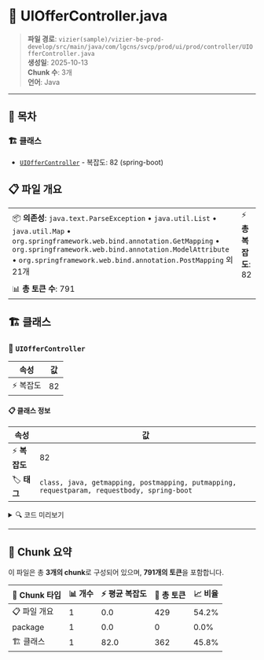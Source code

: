 # 📄 UIOfferController.java

> **파일 경로**: `vizier(sample)/vizier-be-prod-develop/src/main/java/com/lgcns/svcp/prod/ui/prod/controller/UIOfferController.java`  
> **생성일**: 2025-10-13  
> **Chunk 수**: 3개  
> **언어**: Java
---

## 📑 목차

### 🏗️ 클래스
- [`UIOfferController`](#class-uioffercontroller) - 복잡도: 82 (spring-boot)

## 📋 파일 개요

| | |
|--|--|
| 📦 **의존성**: `java.text.ParseException` • `java.util.List` • `java.util.Map` • `org.springframework.web.bind.annotation.GetMapping` • `org.springframework.web.bind.annotation.ModelAttribute` • `org.springframework.web.bind.annotation.PostMapping` 외 21개 | ⚡ **총 복잡도**: 82 |
| 📊 **총 토큰 수**: 791 |  |



## 🏗️ 클래스

### <a id="class-uioffercontroller"></a>🎯 `UIOfferController`

| 속성 | 값 |
|------|----|
| ⚡ 복잡도 | 82 |



#### 📋 클래스 정보

| 속성 | 값 |
|------|----|
| ⚡ **복잡도** | 82 || 📍 **라인 범위** | 38-38 |
| 🏷️ **태그** | `class, java, getmapping, postmapping, putmapping, requestparam, requestbody, spring-boot` || 🏗️ **프레임워크** | `spring-boot` |

<details>
<summary>🔍 코드 미리보기</summary>

```java
public class UIOfferController {

	private final UiOfferService uiOfferService;

	@GetMapping(value = "/structure")
	@Operation(summary = "(화면) 상품구조 base 또는 trgt으로 조회 API", description = "상품구조 리스트 조회")
	public List<ProdStruDWithItemsMDto> retrieveProdStruDWithItemsMByBaseAndTrgt(
			@RequestParam(required = false) String baseUuid, @RequestParam(required = false) String trgtUuid) {

		ProdStruDWithItemsMDto request = new ProdStruDWithItemsMDto();
		request.setBaseUuid(baseUuid);
		request.setTrgtUuid(trgtUuid);
		return uiOfferService.retrieveProdStruDWithItemsMListWithPartiotion(request);
	}

	@GetMapping(value = "/offers")
	@Operation(summary = "(화면) 요금제, 부가상품 전체 조회 API", description = "요금제와 부가상품 상세정보 전체 리스트 조회")
	public PageResult<?> getOffers(@RequestParam(value = "page", defaultValue =...
```

**Chunk 정보**
- 🆔 **ID**: `4463b1356006`
- 📍 **라인**: 38-38
- 📊 **토큰**: 362
- 🏷️ **태그**: `class, java, getmapping, postmapping, putmapping...`

</details>

---





## 🧩 Chunk 요약

이 파일은 총 **3개의 chunk**로 구성되어 있으며, **791개의 토큰**을 포함합니다.

| 🧩 Chunk 타입 | 📊 개수 | ⚡ 평균 복잡도 | 📝 총 토큰 | 📈 비율 |
|---------------|--------|-------------|----------|--------|
| 📋 파일 개요 | 1 | 0.0 | 429 | 54.2% |
| package | 1 | 0.0 | 0 | 0.0% |
| 🏗️ 클래스 | 1 | 82.0 | 362 | 45.8% |

